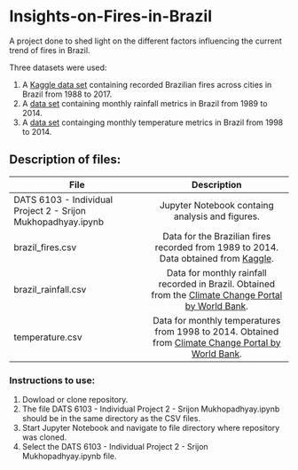 # Insights-on-Fires-in-Brazil
A project done to shed light on the different factors influencing the current trend of fires in Brazil. 

Three datasets were used:
1. A [Kaggle data set](https://www.kaggle.com/gustavomodelli/forest-fires-in-brazil) containing recorded Brazilian fires across cities in Brazil from 1988 to 2017.
2. A [data set](https://climateknowledgeportal.worldbank.org/download-data) containing monthly rainfall metrics in Brazil from  1989  to 2014.
4. A [data set](https://climateknowledgeportal.worldbank.org/download-data) containging monthly temperature metrics  in Brazil from 1998 to 2014.

## Description of files:

| File    | Description    | 
| ------------- |:-------------:| 
| DATS 6103 - Individual Project 2 - Srijon Mukhopadhyay.ipynb   |Jupyter Notebook containg analysis and figures.|
|brazil_fires.csv| Data for the Brazilian fires recorded from 1989 to 2014. Data obtained from [Kaggle](https://www.kaggle.com/gustavomodelli/forest-fires-in-brazil). |
|brazil_rainfall.csv| Data for monthly rainfall recorded in Brazil. Obtained from the [Climate Change Portal by World Bank](https://climateknowledgeportal.worldbank.org/download-data).|
|temperature.csv| Data for monthly temperatures from 1998 to 2014. Obtained from [Climate Change Portal by World Bank](https://climateknowledgeportal.worldbank.org/download-data).|


### Instructions to use:
1. Dowload or clone repository.
2. The file DATS 6103 - Individual Project 2 - Srijon Mukhopadhyay.ipynb should be in the same directory as the CSV files.
3. Start Jupyter Notebook and navigate to file directory where repository was cloned.
4. Select the DATS 6103 - Individual Project 2 - Srijon Mukhopadhyay.ipynb file.


